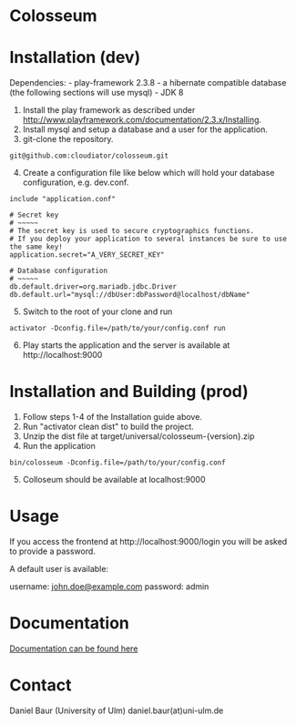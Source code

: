 Colosseum
=====================================

Installation (dev)
=====================================

Dependencies:
	- play-framework 2.3.8
	- a hibernate compatible database (the following sections will use mysql)
	- JDK 8
	
1. Install the play framework as described under http://www.playframework.com/documentation/2.3.x/Installing.
2. Install mysql and setup a database and a user for the application.
3. git-clone the repository.
```
git@github.com:cloudiator/colosseum.git
```
4. Create a configuration file like below which will hold your database configuration, e.g. dev.conf.
```
include "application.conf"

# Secret key
# ~~~~~
# The secret key is used to secure cryptographics functions.
# If you deploy your application to several instances be sure to use the same key!
application.secret="A_VERY_SECRET_KEY"

# Database configuration
# ~~~~~
db.default.driver=org.mariadb.jdbc.Driver
db.default.url="mysql://dbUser:dbPassword@localhost/dbName"
```
5. Switch to the root of your clone and run
```
activator -Dconfig.file=/path/to/your/config.conf run
```
6. Play starts the application and the server is available at http://localhost:9000

Installation and Building (prod)
=====================================

1. Follow steps 1-4 of the Installation guide above.
2. Run "activator clean dist" to build the project.
3. Unzip the dist file at target/universal/colosseum-{version}.zip
4. Run the application
```
bin/colosseum -Dconfig.file=/path/to/your/config.conf
```
5. Colloseum should be available at localhost:9000

Usage
=====================================

If you access the frontend at http://localhost:9000/login you will be asked to provide a password.

A default user is available:

username: john.doe@example.com
password: admin

Documentation
=====================================

[Documentation can be found here](documentation/README.md)

Contact
=====================================

Daniel Baur (University of Ulm)
daniel.baur(at)uni-ulm.de


	
	
